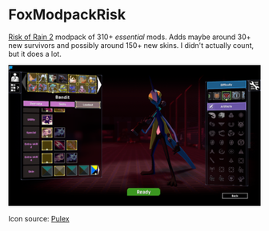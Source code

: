 # FoxModpackRisk

[Risk of Rain 2](https://www.riskofrain.com) modpack of 310+ _essential_ mods. Adds maybe around 30+ new survivors and possibly around 150+ new skins. I didn't actually count, but it does a lot.

![Image](assets/screenshot-1.png)

Icon source: [Pulex](https://www.pulexart.com)
